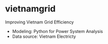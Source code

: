 # vietnamgrid
Improving Vietnam Grid Efficiency
- Modeling: Python for Power System Analysis
- Data source: Vietnam Electricty
